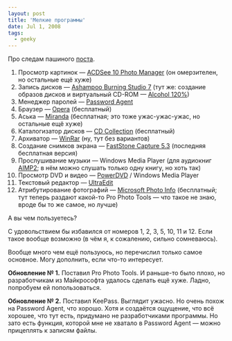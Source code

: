 ```yaml
---
layout: post
title: 'Мелкие программы'
date: Jul 1, 2008
tags:
  - geeky
---
```


Про следам пашиного [поста](http://pavel-kosenko.livejournal.com/50210.html).

1. Просмотр картинок — [ACDSee 10 Photo Manager](http://store.acdsee.com/store/acd/en_US/DisplayProductDetailsPage/productID.78701300) (он омерзителен, но остальные ещё хуже)
2. Запись дисков — [Ashampoo Burning Studio 7](http://www2.ashampoo.com/webcache/html/1/product_2_1110__.htm) (тут же: создание образов дисков и виртуальный CD-ROM — [Alcohol 120%](http://www.alcohol-soft.com/))
3. Менеджер паролей — [Password Agent](http://www.moonsoftware.com/pwagent.asp)
4. Браузер — [Opera](http://www.opera.com/) (бесплатный)
5. Аська — [Miranda](http://www.miranda-im.org/) (бесплатная; это тоже ужас-ужас-ужас, но остальные ещё хуже)
6. Каталогизатор дисков — [CD Collection](http://www.nicomsoft.com/cdc_ru/) (бесплатный)
7. Архиватор — [WinRar](http://www.rarsoft.com/) (ну, тут без вариантов)
8. Создание снимков экрана — [FastStone Capture 5.3](http://www.faststone.org/FSCaptureDetail.htm) (последняя бесплатная версия)
9. Прослушивание музыки — Windows Media Player (для аудиокниг [AIMP2](http://www.aimp.ru/); в нём можно слушать только одну книгу, но хоть так)
10. Просмотр DVD и видео — [PowerDVD](http://www.cyberlink.com/multi/products/main_1_ENU.html) / Windows Media Player
11. Текстовый редактор — [UltraEdit](http://www.ultraedit.com/products/ultraedit.html)
12. Атрибутирование фотографий — [Microsoft Photo Info](http://www.microsoft.com/prophoto/downloads/tools.aspx) (бесплатный; тут теперь раздают какой-то Pro Photo Tools — что такое не знаю, вроде бы то же самое, но лучше)

А вы чем пользуетесь?

С удовольствием бы избавился от номеров 1, 2, 3, 5, 10, 11 и 12. Если такое вообще возможно (в чём я, к сожалению, сильно сомневаюсь).

Вообще много чем ещё пользуюсь, но перечислил только самое основное. Могу дополнить, если что-то интересует.

<!--more-->

**Обновление № 1.** Поставил Pro Photo Tools. И раньше-то было плохо, но разработчикам из Майкрософта удалось сделать ещё хуже. Ладно, попробуем ей попользоваться.

**Обновление № 2.** Поставил KeePass. Выглядит ужасно. Но очень похож на Password Agent, что хорошо. Хотя и создаётся ощущение, что всё хорошее, что тут есть, придумано не разработчиками программы. Но зато есть функция, которой мне не хватало в Password Agent — можно прицеплять к записям файлы.
